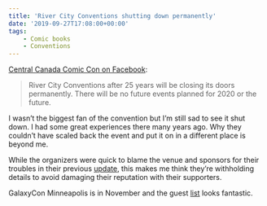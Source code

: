 ```yaml
---
title: 'River City Conventions shutting down permanently'
date: '2019-09-27T17:08:00+00:00'
tags:
    - Comic books
    - Conventions
---
```


[Central Canada Comic Con on Facebook](https://www.facebook.com/C4Con/posts/2479265635482533):

> River City Conventions after 25 years will be closing its doors permanently. There will be no future events planned for 2020 or the future.

I wasn’t the biggest fan of the convention but I’m still sad to see it shut down. I had some great experiences there many years ago. Why they couldn’t have scaled back the event and put it on in a different place is beyond me.

While the organizers were quick to blame the venue and sponsors for their troubles in their previous [update](https://mikehaynes.blog/post/3050/), this makes me think they’re withholding details to avoid damaging their reputation with their supporters.

GalaxyCon Minneapolis is in November and the guest [list](https://minneapolis.galaxycon.com/creators/) looks fantastic.
